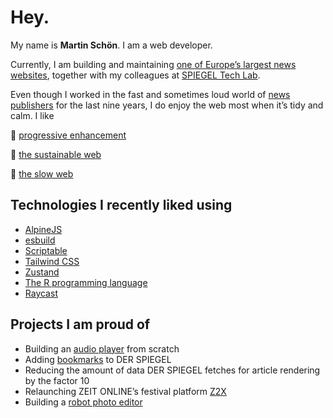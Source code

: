 # Hey.

My name is **Martin Schön**. I am a web developer.

Currently, I am building and maintaining [one of Europe’s largest news websites](https://www.spiegel.de/), together with my colleagues at [SPIEGEL Tech Lab](https://techlab.spiegel.de/).

Even though I worked in the fast and sometimes loud world of [news](https://www.sueddeutsche.de/) [publishers](https://www.zeit.de/) for the last nine years, I do enjoy the web most when it’s tidy and calm. I like

🍦 [progressive enhancement](https://en.wikipedia.org/wiki/Progressive_enhancement)

🌱 [the sustainable web](https://www.sustainablewebmanifesto.com/)

🧘 [the slow web](https://www.wired.com/story/find-comfort-on-the-slow-web/)

## Technologies I recently liked using

- [AlpineJS](https://alpinejs.dev/)
- [esbuild](https://esbuild.github.io/)
- [Scriptable](https://scriptable.app/)
- [Tailwind CSS](https://tailwindcss.com/)
- [Zustand](https://github.com/pmndrs/zustand)
- [The R programming language](https://www.r-project.org/)
- [Raycast](https://www.raycast.com/)

## Projects I am proud of

- Building an [audio player](https://www.spiegel.de/familie/freizeit-wie-finde-ich-ein-hobby-podcast-a-5bbc5778-5225-4ba2-95cf-59cf6a7bc0c2) from scratch
- Adding [bookmarks](https://www.spiegel.de/backstage/merkliste-so-speichern-sie-artikel-und-finden-sie-wieder-a-d45543c7-3b70-412d-b56b-f17865e8f2b8) to DER SPIEGEL
- Reducing the amount of data DER SPIEGEL fetches for article rendering by the factor 10
- Relaunching ZEIT ONLINE’s festival platform [Z2X](https://z2x.zeit.de/)
- Building a [robot photo editor](http://share.argonn.me/bachelors-thesis.pdf)
